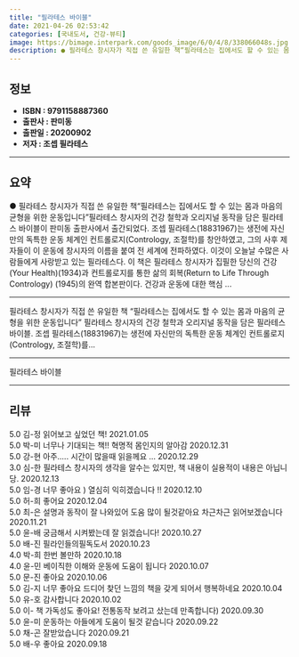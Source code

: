```yaml
---
title: "필라테스 바이블"
date: 2021-04-26 02:53:42
categories: [국내도서, 건강-뷰티]
image: https://bimage.interpark.com/goods_image/6/0/4/8/338066048s.jpg
description: ● 필라테스 창시자가 직접 쓴 유일한 책“필라테스는 집에서도 할 수 있는 몸과 마음의 균형을 위한 운동입니다”필라테스 창시자의 건강 철학과 오리지널 동작을 담은 필라테스 바이블이 판미동 출판사에서 출간되었다. 조셉 필라테스(18831967)는 생전에 자신만의 독특한 운동 체계인 컨트롤
---
```


## **정보**

- **ISBN : 9791158887360**
- **출판사 : 판미동**
- **출판일 : 20200902**
- **저자 : 조셉 필라테스**

------



## **요약**

●  필라테스 창시자가 직접 쓴 유일한 책“필라테스는 집에서도 할 수 있는 몸과 마음의 균형을 위한 운동입니다”필라테스 창시자의 건강 철학과 오리지널 동작을 담은 필라테스 바이블이 판미동 출판사에서 출간되었다. 조셉 필라테스(18831967)는 생전에 자신만의 독특한 운동 체계인 컨트롤로지(Contrology, 조절학)를 창안하였고, 그의 사후 제자들이 이 운동에 창시자의 이름을 붙여 전 세계에 전파하였다. 이것이 오늘날 수많은 사람들에게 사랑받고 있는 필라테스다. 이 책은 필라테스 창시자가 집필한 당신의 건강(Your Health)(1934)과 컨트롤로지를 통한 삶의 회복(Return to Life Through Contrology) (1945)의 완역 합본판이다. 건강과 운동에 대한 핵심 ...

------

필라테스 창시자가 직접 쓴 유일한 책
“필라테스는 집에서도 할 수 있는 
몸과 마음의 균형을 위한 운동입니다”
필라테스 창시자의 건강 철학과 오리지널 동작을 담은 필라테스 바이블. 조셉 필라테스(18831967)는 생전에 자신만의 독특한 운동 체계인 컨트롤로지(Contrology, 조절학)를... 

------


필라테스 바이블 

------


## **리뷰** 

5.0 김-정 읽어보고 싶었던 책! 2021.01.05 <br/>5.0 박-미 너무나 기대되는 책!! 혁명적 몸인지의 알아감 2020.12.31 <br/>5.0 강-현 아주..... 시간이 많을때 읽을께요 ...  2020.12.29 <br/>3.0 심-한 필라테스 창시자의 생각을 알수는 있지만, 책 내용이 실용적이 내용은 아닙니당. 2020.12.13 <br/>5.0 임-경 너무 좋아요 ) 열심히 익히겠습니다 !! 2020.12.10 <br/>5.0 허-희 좋어요 2020.12.04 <br/>5.0 최-은 설명과 동작이 잘 나와있어 도움 많이 될것같아요 차근차근 읽어보겠습니다 2020.11.21 <br/>5.0 윤-배 궁금해서 시켜봤는데 잘 읽겠습니다! 2020.10.27 <br/>5.0 배-진 필라인들의필독도서 2020.10.23 <br/>4.0 박-희 한번 볼만하 2020.10.18 <br/>4.0 윤-민  베이직한 이해와 운동에 도움이 됩니다  2020.10.07 <br/>5.0 문-진 좋아요 2020.10.06 <br/>5.0 김-지 너무 좋아요 드디어 찾던 느낌의 책을 갖게
되어서 행복하네요 2020.10.04 <br/>5.0 유-호 감사합니다 2020.10.02 <br/>5.0 이- 책 가독성도 좋아요! 전통동작 보려고 샀는데 만족합니다) 2020.09.30 <br/>5.0 윤-미 운동하는 아들에게 도움이 될것 같습니다  2020.09.22 <br/>5.0 채-곤 잘받았습니다 2020.09.21 <br/>5.0 배-우 좋아요 2020.09.18 <br/>